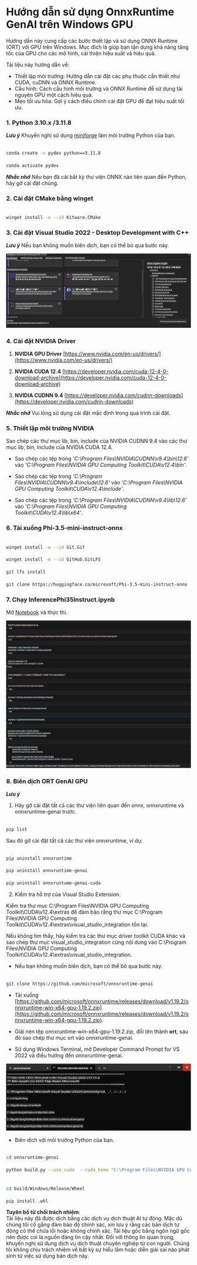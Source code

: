 # **Hướng dẫn sử dụng OnnxRuntime GenAI trên Windows GPU**

Hướng dẫn này cung cấp các bước thiết lập và sử dụng ONNX Runtime (ORT) với GPU trên Windows. Mục đích là giúp bạn tận dụng khả năng tăng tốc của GPU cho các mô hình, cải thiện hiệu suất và hiệu quả.

Tài liệu này hướng dẫn về:

- Thiết lập môi trường: Hướng dẫn cài đặt các phụ thuộc cần thiết như CUDA, cuDNN và ONNX Runtime.
- Cấu hình: Cách cấu hình môi trường và ONNX Runtime để sử dụng tài nguyên GPU một cách hiệu quả.
- Mẹo tối ưu hóa: Gợi ý cách điều chỉnh cài đặt GPU để đạt hiệu suất tối ưu.

### **1. Python 3.10.x /3.11.8**

   ***Lưu ý*** Khuyến nghị sử dụng [miniforge](https://github.com/conda-forge/miniforge/releases/latest/download/Miniforge3-Windows-x86_64.exe) làm môi trường Python của bạn.

   ```bash

   conda create -n pydev python==3.11.8

   conda activate pydev

   ```

   ***Nhắc nhở*** Nếu bạn đã cài bất kỳ thư viện ONNX nào liên quan đến Python, hãy gỡ cài đặt chúng.

### **2. Cài đặt CMake bằng winget**

   ```bash

   winget install -e --id Kitware.CMake

   ```

### **3. Cài đặt Visual Studio 2022 - Desktop Development with C++**

   ***Lưu ý*** Nếu bạn không muốn biên dịch, bạn có thể bỏ qua bước này.

![CPP](../../../../../../translated_images/01.8964c1fa47e00dc36af710b967e72dd2f8a2be498e49c8d4c65c11ba105dedf8.vi.png)

### **4. Cài đặt NVIDIA Driver**

1. **NVIDIA GPU Driver**  [https://www.nvidia.com/en-us/drivers/](https://www.nvidia.com/en-us/drivers/)

2. **NVIDIA CUDA 12.4** [https://developer.nvidia.com/cuda-12-4-0-download-archive](https://developer.nvidia.com/cuda-12-4-0-download-archive)

3. **NVIDIA CUDNN 9.4**  [https://developer.nvidia.com/cudnn-downloads](https://developer.nvidia.com/cudnn-downloads)

***Nhắc nhở*** Vui lòng sử dụng cài đặt mặc định trong quá trình cài đặt.

### **5. Thiết lập môi trường NVIDIA**

Sao chép các thư mục lib, bin, include của NVIDIA CUDNN 9.4 vào các thư mục lib, bin, include của NVIDIA CUDA 12.4.

- Sao chép các tệp trong *'C:\Program Files\NVIDIA\CUDNN\v9.4\bin\12.6'* vào *'C:\Program Files\NVIDIA GPU Computing Toolkit\CUDA\v12.4\bin'*.

- Sao chép các tệp trong *'C:\Program Files\NVIDIA\CUDNN\v9.4\include\12.6'* vào *'C:\Program Files\NVIDIA GPU Computing Toolkit\CUDA\v12.4\include'*.

- Sao chép các tệp trong *'C:\Program Files\NVIDIA\CUDNN\v9.4\lib\12.6'* vào *'C:\Program Files\NVIDIA GPU Computing Toolkit\CUDA\v12.4\lib\x64'*.

### **6. Tải xuống Phi-3.5-mini-instruct-onnx**

   ```bash

   winget install -e --id Git.Git

   winget install -e --id GitHub.GitLFS

   git lfs install

   git clone https://huggingface.co/microsoft/Phi-3.5-mini-instruct-onnx

   ```

### **7. Chạy InferencePhi35Instruct.ipynb**

   Mở [Notebook](../../../../../../code/09.UpdateSamples/Aug/ortgpu-phi35-instruct.ipynb) và thực thi.

![RESULT](../../../../../../translated_images/02.be96d16e7b1007f1f3941f65561553e62ccbd49c962f3d4a9154b8326c033ec1.vi.png)

### **8. Biên dịch ORT GenAI GPU**

   ***Lưu ý*** 
   
   1. Hãy gỡ cài đặt tất cả các thư viện liên quan đến onnx, onnxruntime và onnxruntime-genai trước.

   ```bash

   pip list 
   
   ```

   Sau đó gỡ cài đặt tất cả các thư viện onnxruntime, ví dụ:

   ```bash

   pip uninstall onnxruntime

   pip uninstall onnxruntime-genai

   pip uninstall onnxruntume-genai-cuda
   
   ```

   2. Kiểm tra hỗ trợ của Visual Studio Extension.

   Kiểm tra thư mục C:\Program Files\NVIDIA GPU Computing Toolkit\CUDA\v12.4\extras để đảm bảo rằng thư mục C:\Program Files\NVIDIA GPU Computing Toolkit\CUDA\v12.4\extras\visual_studio_integration tồn tại. 

   Nếu không tìm thấy, hãy kiểm tra các thư mục driver toolkit CUDA khác và sao chép thư mục visual_studio_integration cùng nội dung vào C:\Program Files\NVIDIA GPU Computing Toolkit\CUDA\v12.4\extras\visual_studio_integration.

   - Nếu bạn không muốn biên dịch, bạn có thể bỏ qua bước này.

   ```bash

   git clone https://github.com/microsoft/onnxruntime-genai

   ```

   - Tải xuống [https://github.com/microsoft/onnxruntime/releases/download/v1.19.2/onnxruntime-win-x64-gpu-1.19.2.zip](https://github.com/microsoft/onnxruntime/releases/download/v1.19.2/onnxruntime-win-x64-gpu-1.19.2.zip).

   - Giải nén tệp onnxruntime-win-x64-gpu-1.19.2.zip, đổi tên thành **ort**, sau đó sao chép thư mục ort vào onnxruntime-genai.

   - Sử dụng Windows Terminal, mở Developer Command Prompt for VS 2022 và điều hướng đến onnxruntime-genai.

![RESULT](../../../../../../translated_images/03.53bb08e3bde53edd1735c5546fb32b9b0bdba93d8241c5e6e3196d8bc01adbd7.vi.png)

   - Biên dịch với môi trường Python của bạn.

   ```bash

   cd onnxruntime-genai

   python build.py --use_cuda  --cuda_home "C:\Program Files\NVIDIA GPU Computing Toolkit\CUDA\v12.4" --config Release
 

   cd build/Windows/Release/Wheel

   pip install .whl

   ```

**Tuyên bố từ chối trách nhiệm**:  
Tài liệu này đã được dịch bằng các dịch vụ dịch thuật AI tự động. Mặc dù chúng tôi cố gắng đảm bảo độ chính xác, xin lưu ý rằng các bản dịch tự động có thể chứa lỗi hoặc không chính xác. Tài liệu gốc bằng ngôn ngữ gốc nên được coi là nguồn đáng tin cậy nhất. Đối với thông tin quan trọng, khuyến nghị sử dụng dịch vụ dịch thuật chuyên nghiệp từ con người. Chúng tôi không chịu trách nhiệm về bất kỳ sự hiểu lầm hoặc diễn giải sai nào phát sinh từ việc sử dụng bản dịch này.